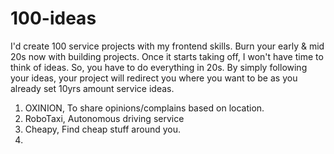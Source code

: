 # 100-ideas

I'd create 100 service projects with my frontend skills. Burn your early & mid 20s now with building projects. Once it starts taking off, I won't have time to think of ideas. So, you have to do everything in 20s. By simply following your ideas, your project will redirect you where you want to be as you already set 10yrs amount service ideas. 

1. OXINION, To share opinions/complains based on location.
2. RoboTaxi, Autonomous driving service 
3. Cheapy, Find cheap stuff around you.
4.

